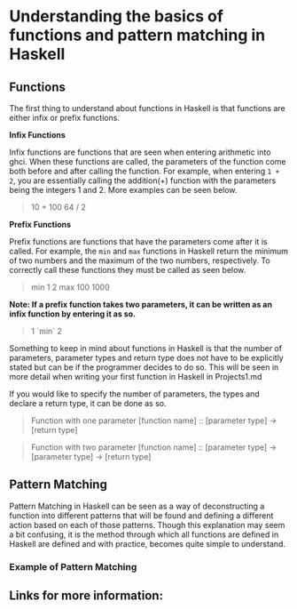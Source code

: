 # Understanding the basics of functions and pattern matching in Haskell

## Functions

The first thing to understand about functions in Haskell is that functions are either infix or prefix functions.

**Infix Functions**

Infix functions are functions that are seen when entering arithmetic into ghci. When these functions are called, the parameters of the function come both before and after calling the function. For example, when entering `1 + 2`, you are essentially calling the addition\(+\) function with the parameters being the integers 1 and 2. More examples can be seen below.

> 10 + 100
> 64 / 2

**Prefix Functions**

Prefix functions are functions that have the parameters come after it is called. For example, the `min` and `max` functions in Haskell return the minimum of two numbers and the maximum of the two numbers, respectively. To correctly call these functions they must be called as seen below.

> min 1 2
> max 100 1000

**Note: If a prefix function takes two parameters, it can be written as an infix function by entering it as so.**

> 1 \`min\` 2

Something to keep in mind about functions in Haskell is that the number of parameters, parameter types and return type does not have to be explicitly stated but can be if the programmer decides to do so. This will be seen in more detail when writing your first function in Haskell in Projects1.md

If you would like to specify the number of parameters, the types and declare a return type, it can be done as so. 

> Function with one parameter
> [function name] :: [parameter type] -> [return type]

> Function with two parameter
> [function name] :: [parameter type] -> [parameter type] -> [return type]

## Pattern Matching

Pattern Matching in Haskell can be seen as a way of deconstructing a function into different patterns that will be found and defining a different action based on each of those patterns. Though this explanation may seem a bit confusing, it is the method through which all functions are defined in Haskell are defined and with practice, becomes quite simple to understand.

### Example of Pattern Matching



## Links for more information:



